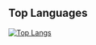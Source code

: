 ## Top Languages
[![Top Langs](https://github-readme-stats.vercel.app/api/top-langs/?username=yourusername&layout=compact)](https://github.com/yourusername)
